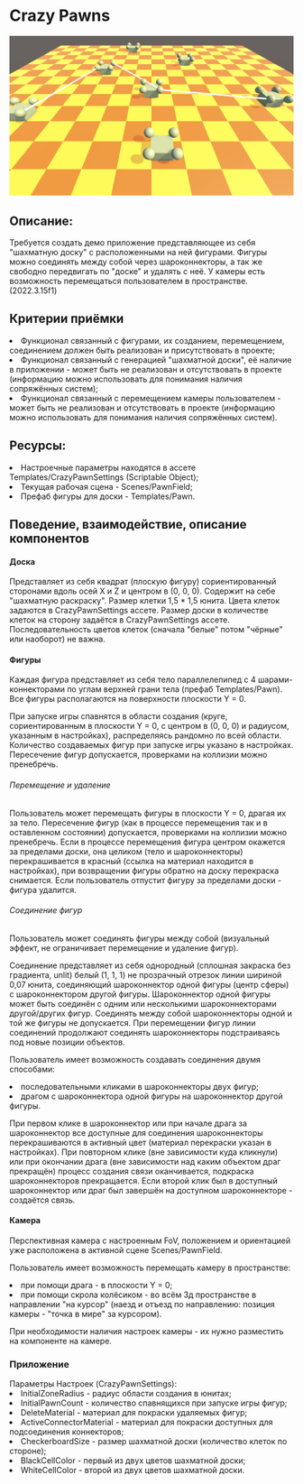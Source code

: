 <h1>Crazy Pawns</h1>

<img src="CarzyPawns.png"/>

<h2>Описание:</h2>
Требуется создать демо приложение представляющее из себя "шахматную доску" с расположенными на ней фигурами. Фигуры можно соединять между собой через шароконнекторы, а так же свободно передвигать по "доске" и удалять с неё. У камеры есть возможность перемещаться пользователем в пространстве. (2022.3.15f1)

<h2>Критерии приёмки</h2>
<li>Функционал связанный с фигурами, их созданием, перемещением, соединением должен быть реализован и присутствовать в проекте;</li>
<li>Функционал связанный с генерацией "шахматной доски", её наличие в приложении - может быть не реализован и отсутствовать в проекте (информацию можно использовать для понимания наличия сопряжённых систем);</li>
<li>Функционал связанный с перемещением камеры пользователем - может быть не реализован и отсутствовать в проекте (информацию можно использовать для понимания наличия сопряжённых систем).</li>

<h2>Ресурсы:</h2>
<li>Настроечные параметры находятся в ассете Templates/CrazyPawnSettings (Scriptable Object);</li>
<li>Текущая рабочая сцена - Scenes/PawnField;</li>
<li>Префаб фигуры для доски - Templates/Pawn.</li>

<h2>Поведение, взаимодействие, описание компонентов</h2>

<h4>Доска</h4>
Представляет из себя квадрат (плоскую фигуру) сориентированный сторонами вдоль осей X и Z и центром в (0, 0, 0). 
Содержит на себе "шахматную раскраску". 
Размер клетки 1,5 * 1,5 юнита. 
Цвета клеток задаются в CrazyPawnSettings ассете.
Размер доски в количестве клеток на сторону задаётся в CrazyPawnSettings ассете.
Последовательность цветов клеток (сначала "белые" потом "чёрные" или наоборот) не важна.

<h4>Фигуры</h4>
<p>Каждая фигура представляет из себя тело параллелепипед с 4 шарами-коннекторами по углам верхней грани тела (префаб Templates/Pawn). Все фигуры располагаются на поверхности плоскости Y = 0.</p>
<p>При запуске игры спавнятся в области создания (круге, сориентированным в плоскости Y = 0, с центром в (0, 0, 0) и радиусом, указанным в настройках), распределяясь рандомно по всей области. Количество создаваемых фигур при запуске игры указано в настройках. Пересечение фигур допускается, проверками на коллизии можно пренебречь.</p> 

<h6>Перемещение и удаление</h6>

Пользователь может перемещать фигуры в плоскости Y = 0, драгая их за тело. Пересечение фигур (как в процессе перемещения так и в оставленном состоянии) допускается, проверками на коллизии можно пренебречь. Если в процессе перемещения фигура центром окажется за пределами доски, она целиком (тело и шароконнекторы) перекрашивается в красный (ссылка на материал находится в настройках), при возвращении фигуры обратно на доску перекраска снимается. Если пользователь отпустит фигуру за пределами доски - фигура удалится.

<h6>Соединение фигур</h6>

<p>Пользователь может соединять фигуры между собой (визуальный эффект, не ограничивает перемещение и удаление фигур).</p>
<p>Соединение представляет из себя однородный (сплошная закраска без градиента, unlit) белый (1, 1, 1) не прозрачный отрезок линии шириной 0,07 юнита, соединяющий шароконнектор одной фигуры (центр сферы) с шароконнектором другой фигуры. Шароконнектор одной фигуры может быть соединён с одним или несколькими шароконнекторами другой/других фигур. Соединять между собой шароконнекторы одной и той же фигуры не допускается. При перемещении фигур линии соединений продолжают соединять шароконнекторы подстраиваясь под новые позиции объектов.</p>
<p>Пользователь имеет возможность создавать соединения двумя способами:
<li>последовательными кликами в шароконнекторы двух фигур;</li>
<li>драгом с шароконнектора одной фигуры на шароконнектор другой фигуры.</li>
</p>
<p>При первом клике в шароконнектор или при начале драга за шароконнектор все доступные для соединения шароконнекторы перекрашиваются в активный цвет (материал перекраски указан в настройках). При повторном клике (вне зависимости куда кликнули) или при окончании драга (вне зависимости над каким объектом драг прекращён) процесс создания связи оканчивается, подкраска шароконнекторов прекращается. Если второй клик был в доступный шароконнектор или драг был завершён на доступном шароконнекторе - создаётся связь.</p>

<h4>Камера</h4>
<p>Перспективная камера с настроенным FoV, положением и ориентацией уже расположена в активной сцене Scenes/PawnField.</p>
<p>Пользователь имеет возможность перемещать камеру в пространстве:
<li>при помощи драга - в плоскости Y = 0;</li>
<li>при помощи скрола колёсиком - во всём 3д пространстве в направлении "на курсор" (наезд и отъезд по направлению: позиция камеры - "точка в мире" за курсором).</li></p>
<p>При необходимости наличия настроек камеры - их нужно разместить на компоненте на камере.</p>

<h3>Приложение</h3>
Параметры Настроек (CrazyPawnSettings):</li>
<li>InitialZoneRadius - радиус области создания в юнитах;</li>
<li>InitialPawnCount - количество спавнящихся при запуске игры фигур;</li>
<li>DeleteMaterial - материал для покраски удаляемых фигур;</li>
<li>ActiveConnectorMaterial - материал для покраски доступных для подсоединения коннекторов;</li>
<li>CheckerboardSize - размер шахматной доски (количество клеток по стороне);</li>
<li>BlackCellColor - первый из двух цветов шахматной доски;</li>
<li>WhiteCellColor - второй из двух цветов шахматной доски.</li>


